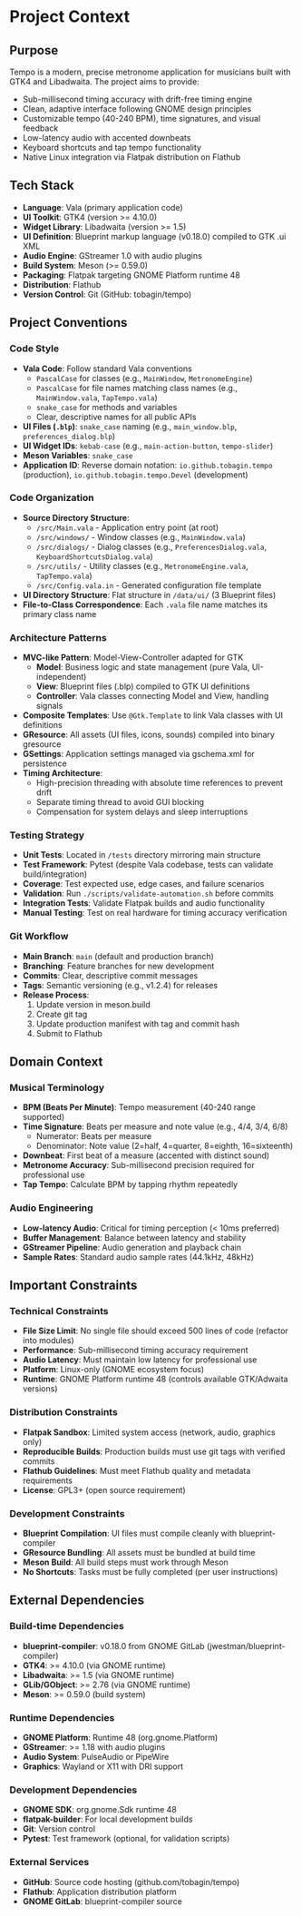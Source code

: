 # Project Context

## Purpose
Tempo is a modern, precise metronome application for musicians built with GTK4 and Libadwaita. The project aims to provide:
- Sub-millisecond timing accuracy with drift-free timing engine
- Clean, adaptive interface following GNOME design principles
- Customizable tempo (40-240 BPM), time signatures, and visual feedback
- Low-latency audio with accented downbeats
- Keyboard shortcuts and tap tempo functionality
- Native Linux integration via Flatpak distribution on Flathub

## Tech Stack
- **Language**: Vala (primary application code)
- **UI Toolkit**: GTK4 (version >= 4.10.0)
- **Widget Library**: Libadwaita (version >= 1.5)
- **UI Definition**: Blueprint markup language (v0.18.0) compiled to GTK .ui XML
- **Audio Engine**: GStreamer 1.0 with audio plugins
- **Build System**: Meson (>= 0.59.0)
- **Packaging**: Flatpak targeting GNOME Platform runtime 48
- **Distribution**: Flathub
- **Version Control**: Git (GitHub: tobagin/tempo)

## Project Conventions

### Code Style
- **Vala Code**: Follow standard Vala conventions
  - `PascalCase` for classes (e.g., `MainWindow`, `MetronomeEngine`)
  - `PascalCase` for file names matching class names (e.g., `MainWindow.vala`, `TapTempo.vala`)
  - `snake_case` for methods and variables
  - Clear, descriptive names for all public APIs
- **UI Files (`.blp`)**: `snake_case` naming (e.g., `main_window.blp`, `preferences_dialog.blp`)
- **UI Widget IDs**: `kebab-case` (e.g., `main-action-button`, `tempo-slider`)
- **Meson Variables**: `snake_case`
- **Application ID**: Reverse domain notation: `io.github.tobagin.tempo` (production), `io.github.tobagin.tempo.Devel` (development)

### Code Organization
- **Source Directory Structure**:
  - `/src/Main.vala` - Application entry point (at root)
  - `/src/windows/` - Window classes (e.g., `MainWindow.vala`)
  - `/src/dialogs/` - Dialog classes (e.g., `PreferencesDialog.vala`, `KeyboardShortcutsDialog.vala`)
  - `/src/utils/` - Utility classes (e.g., `MetronomeEngine.vala`, `TapTempo.vala`)
  - `/src/Config.vala.in` - Generated configuration file template
- **UI Directory Structure**: Flat structure in `/data/ui/` (3 Blueprint files)
- **File-to-Class Correspondence**: Each `.vala` file name matches its primary class name

### Architecture Patterns
- **MVC-like Pattern**: Model-View-Controller adapted for GTK
  - **Model**: Business logic and state management (pure Vala, UI-independent)
  - **View**: Blueprint files (.blp) compiled to GTK UI definitions
  - **Controller**: Vala classes connecting Model and View, handling signals
- **Composite Templates**: Use `@Gtk.Template` to link Vala classes with UI definitions
- **GResource**: All assets (UI files, icons, sounds) compiled into binary gresource
- **GSettings**: Application settings managed via gschema.xml for persistence
- **Timing Architecture**:
  - High-precision threading with absolute time references to prevent drift
  - Separate timing thread to avoid GUI blocking
  - Compensation for system delays and sleep interruptions

### Testing Strategy
- **Unit Tests**: Located in `/tests` directory mirroring main structure
- **Test Framework**: Pytest (despite Vala codebase, tests can validate build/integration)
- **Coverage**: Test expected use, edge cases, and failure scenarios
- **Validation**: Run `./scripts/validate-automation.sh` before commits
- **Integration Tests**: Validate Flatpak builds and audio functionality
- **Manual Testing**: Test on real hardware for timing accuracy verification

### Git Workflow
- **Main Branch**: `main` (default and production branch)
- **Branching**: Feature branches for new development
- **Commits**: Clear, descriptive commit messages
- **Tags**: Semantic versioning (e.g., v1.2.4) for releases
- **Release Process**:
  1. Update version in meson.build
  2. Create git tag
  3. Update production manifest with tag and commit hash
  4. Submit to Flathub

## Domain Context
### Musical Terminology
- **BPM (Beats Per Minute)**: Tempo measurement (40-240 range supported)
- **Time Signature**: Beats per measure and note value (e.g., 4/4, 3/4, 6/8)
  - Numerator: Beats per measure
  - Denominator: Note value (2=half, 4=quarter, 8=eighth, 16=sixteenth)
- **Downbeat**: First beat of a measure (accented with distinct sound)
- **Metronome Accuracy**: Sub-millisecond precision required for professional use
- **Tap Tempo**: Calculate BPM by tapping rhythm repeatedly

### Audio Engineering
- **Low-latency Audio**: Critical for timing perception (< 10ms preferred)
- **Buffer Management**: Balance between latency and stability
- **GStreamer Pipeline**: Audio generation and playback chain
- **Sample Rates**: Standard audio sample rates (44.1kHz, 48kHz)

## Important Constraints
### Technical Constraints
- **File Size Limit**: No single file should exceed 500 lines of code (refactor into modules)
- **Performance**: Sub-millisecond timing accuracy requirement
- **Audio Latency**: Must maintain low latency for professional use
- **Platform**: Linux-only (GNOME ecosystem focus)
- **Runtime**: GNOME Platform runtime 48 (controls available GTK/Adwaita versions)

### Distribution Constraints
- **Flatpak Sandbox**: Limited system access (network, audio, graphics only)
- **Reproducible Builds**: Production builds must use git tags with verified commits
- **Flathub Guidelines**: Must meet Flathub quality and metadata requirements
- **License**: GPL3+ (open source requirement)

### Development Constraints
- **Blueprint Compilation**: UI files must compile cleanly with blueprint-compiler
- **GResource Bundling**: All assets must be bundled at build time
- **Meson Build**: All build steps must work through Meson
- **No Shortcuts**: Tasks must be fully completed (per user instructions)

## External Dependencies
### Build-time Dependencies
- **blueprint-compiler**: v0.18.0 from GNOME GitLab (jwestman/blueprint-compiler)
- **GTK4**: >= 4.10.0 (via GNOME runtime)
- **Libadwaita**: >= 1.5 (via GNOME runtime)
- **GLib/GObject**: >= 2.76 (via GNOME runtime)
- **Meson**: >= 0.59.0 (build system)

### Runtime Dependencies
- **GNOME Platform**: Runtime 48 (org.gnome.Platform)
- **GStreamer**: >= 1.18 with audio plugins
- **Audio System**: PulseAudio or PipeWire
- **Graphics**: Wayland or X11 with DRI support

### Development Dependencies
- **GNOME SDK**: org.gnome.Sdk runtime 48
- **flatpak-builder**: For local development builds
- **Git**: Version control
- **Pytest**: Test framework (optional, for validation scripts)

### External Services
- **GitHub**: Source code hosting (github.com/tobagin/tempo)
- **Flathub**: Application distribution platform
- **GNOME GitLab**: blueprint-compiler source
